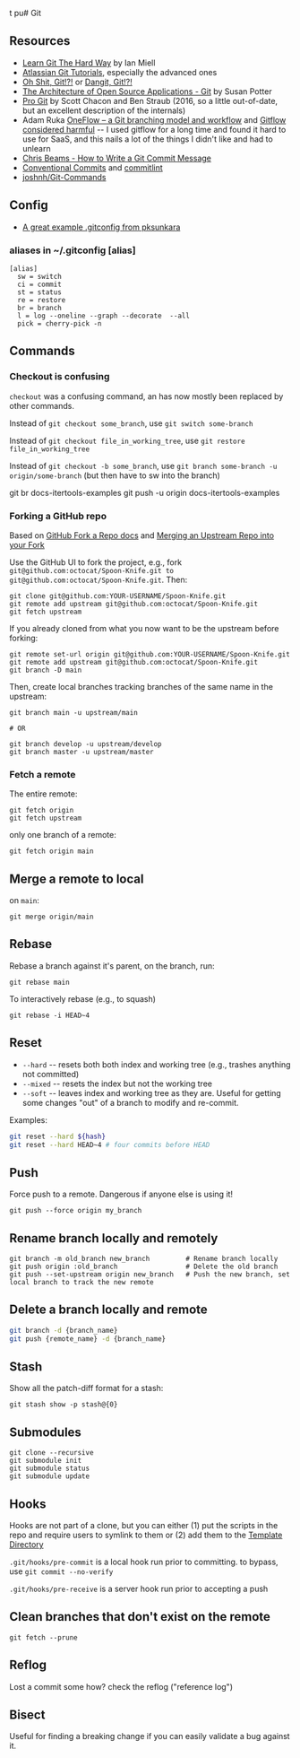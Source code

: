 t pu# Git

## Resources

* [Learn Git The Hard Way](https://leanpub.com/learngitthehardway) by Ian Miell
* [Atlassian Git Tutorials](https://www.atlassian.com/git/tutorials), especially the advanced ones
* [Oh Shit, Git!?!](https://ohshitgit.com/) or [Dangit, Git!?!](https://dangitgit.com/en)
* [The Architecture of Open Source Applications - Git](http://aosabook.org/en/git.html) by Susan Potter
* [Pro Git](https://git-scm.com/book/en/v2) by Scott Chacon and Ben Straub (2016, so a little out-of-date, but an excellent description of the internals)
* Adam Ruka [OneFlow – a Git branching model and workflow](https://www.endoflineblog.com/oneflow-a-git-branching-model-and-workflow) and [Gitflow considered harmful](https://www.endoflineblog.com/gitflow-considered-harmful) -- I used gitflow for a long time and found it hard to use for SaaS, and this nails a lot of the things I didn't like and had to unlearn
* [Chris Beams - How to Write a Git Commit Message](https://chris.beams.io/posts/git-commit/)
* [Conventional Commits](https://www.conventionalcommits.org/en/v1.0.0/) and [commitlint](https://github.com/conventional-changelog/commitlint)
* [joshnh/Git-Commands](https://github.com/joshnh/Git-Commands)

## Config

* [A great example .gitconfig from pksunkara](https://gist.github.com/pksunkara/988716)

### aliases in ~/.gitconfig [alias]

```
[alias]
  sw = switch
  ci = commit
  st = status
  re = restore
  br = branch
  l = log --oneline --graph --decorate  --all
  pick = cherry-pick -n
```

## Commands

### Checkout is confusing

`checkout` was a confusing command, an has now mostly been replaced by other commands.

Instead of `git checkout some_branch`, use `git switch some-branch`

Instead of `git checkout file_in_working_tree`, use `git restore file_in_working_tree`

Instead of `git checkout -b some_branch`, use `git branch some-branch -u origin/some-branch` (but then have to sw into the branch)


git br docs-itertools-examples
git push -u origin docs-itertools-examples

### Forking a GitHub repo

Based on [GitHub Fork a Repo docs](https://docs.github.com/en/github/getting-started-with-github/fork-a-repo#keep-your-fork-synced) and [Merging an Upstream Repo into your Fork](https://help.github.com/articles/merging-an-upstream-repository-into-your-fork/)

Use the GitHub UI to fork the project, e.g., fork `git@github.com:octocat/Spoon-Knife.git to` `git@github.com:octocat/Spoon-Knife.git`. Then:

```
git clone git@github.com:YOUR-USERNAME/Spoon-Knife.git
git remote add upstream git@github.com:octocat/Spoon-Knife.git
git fetch upstream
```

If you already cloned from what you now want to be the upstream before forking:

```
git remote set-url origin git@github.com:YOUR-USERNAME/Spoon-Knife.git
git remote add upstream git@github.com:octocat/Spoon-Knife.git
git branch -D main
```

Then, create local branches tracking branches of the same name in the upstream:

```
git branch main -u upstream/main

# OR

git branch develop -u upstream/develop
git branch master -u upstream/master
```

### Fetch a remote

The entire remote:
```
git fetch origin
git fetch upstream
```

only one branch of a remote:
```
git fetch origin main
```

## Merge a remote to local 
on `main`:

```
git merge origin/main
```

## Rebase

Rebase a branch against it's parent, on the branch, run:
```
git rebase main
```

To interactively rebase (e.g., to squash)

```
git rebase -i HEAD~4
```

## Reset

* `--hard` -- resets both both index and working tree (e.g., trashes anything not committed)
* `--mixed` -- resets the index but not the working tree
* `--soft` -- leaves index and working tree as they are. Useful for getting some changes "out" of a branch to modify and re-commit.

Examples:
```sh
git reset --hard ${hash}
git reset --hard HEAD~4 # four commits before HEAD
```

## Push

Force push to a remote.  Dangerous if anyone else is using it!

```
git push --force origin my_branch
```

## Rename branch locally and remotely

```
git branch -m old_branch new_branch         # Rename branch locally    
git push origin :old_branch                 # Delete the old branch    
git push --set-upstream origin new_branch   # Push the new branch, set local branch to track the new remote
```

## Delete a branch locally and remote

```sh
git branch -d {branch_name}
git push {remote_name} -d {branch_name}
```

## Stash 

Show all the patch-diff format for a stash:

```
git stash show -p stash@{0}
```

## Submodules

```
git clone --recursive 
git submodule init 
git submodule status
git submodule update
```

## Hooks

Hooks are not part of a clone, but you can either (1) put the scripts in the repo and require users to symlink to them or (2) add them to the [Template Directory](http://git-scm.com/docs/git-init#_template_directory)

`.git/hooks/pre-commit` is a local hook run prior to committing. to bypass, use `git commit --no-verify`

`.git/hooks/pre-receive` is a server hook run prior to accepting a push

## Clean branches that don't exist on the remote

```
git fetch --prune
```

## Reflog

Lost a commit some how? check the reflog ("reference log")

## Bisect

Useful for finding a breaking change if you can easily validate a bug against it. 